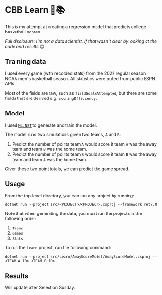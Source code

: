 # CBB Learn 🏀📚

This is my attempt at creating a regression model that predicts college basketball scores.

_Full disclosure: I'm not a data scientist, if that wasn't clear by looking at the code and results_ 🙃 _._

## Training data

I used every game (with recorded stats) from the 2022 regular season NCAA men's basketball season. All statistics were pulled from public ESPN APIs.

Most of the fields are raw, such as `fieldGoalsAttempted`, but there are some fields that are derived e.g. `scoringEfficiency`.

## Model

I used [`ML.NET`](https://dotnet.microsoft.com/en-us/learn/ml-dotnet) to generate and train the model.

The model runs two simulations given two teams, `A` and `B`:

1. Predict the number of points team `A` would score if team `A` was the away team and team `B` was the home team.
2. Predict the number of points team `B` would score if team `B` was the away team and team `A` was the home team.

Given these two point totals, we can predict the game spread.

## Usage

From the top-level directory, you can run any project by running:

```
dotnet run --project src/<PROJECT>/<PROJECT>.csproj --framework net7.0
```

Note that when generating the data, you must run the projects in the following order:

1. `Teams`
2. `Games`
3. `Stats`

To run the `Learn` project, run the following command:

```
dotnet run --project src/Learn/AwayScoreModel/AwayScoreModel.csproj -- <TEAM A ID> <TEAM B ID>
```

## Results

Will update after Selection Sunday.

